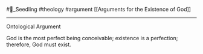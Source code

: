 #🌱_Seedling 
#theology
#argument 
[[Arguments for the Existence of God]]

---

Ontological Argument

God is the most perfect being conceivable; existence is a perfection; therefore, God must exist.